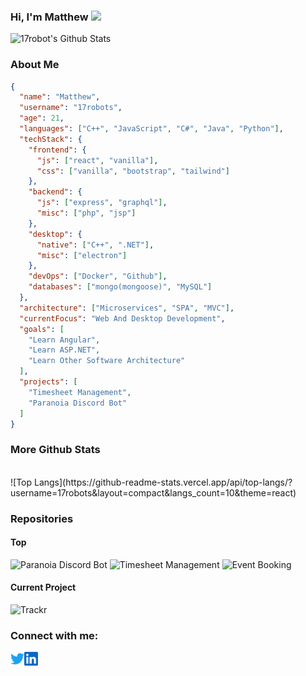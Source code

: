 ### Hi, I'm Matthew <img src="https://media.giphy.com/media/hvRJCLFzcasrR4ia7z/giphy.gif" width="25px">
![17robot's Github Stats](https://github-readme-stats.vercel.app/api?username=17robots&show_icons=true&theme=react)

### About Me
```json
{
  "name": "Matthew",
  "username": "17robots",
  "age": 21,
  "languages": ["C++", "JavaScript", "C#", "Java", "Python"],
  "techStack": {
    "frontend": {
      "js": ["react", "vanilla"],
      "css": ["vanilla", "bootstrap", "tailwind"]
    },
    "backend": {
      "js": ["express", "graphql"],
      "misc": ["php", "jsp"]
    },
    "desktop": {
      "native": ["C++", ".NET"],
      "misc": ["electron"]
    },
    "devOps": ["Docker", "Github"],
    "databases": ["mongo(mongoose)", "MySQL"]
  },
  "architecture": ["Microservices", "SPA", "MVC"],
  "currentFocus": "Web And Desktop Development",
  "goals": [
    "Learn Angular",
    "Learn ASP.NET",
    "Learn Other Software Architecture"
  ],
  "projects": [
    "Timesheet Management",
    "Paranoia Discord Bot"
  ]
}
```
### More Github Stats
<br />
![Top Langs](https://github-readme-stats.vercel.app/api/top-langs/?username=17robots&layout=compact&langs_count=10&theme=react)
<br />

### Repositories
#### Top
![Paranoia Discord Bot](https://github-readme-stats.vercel.app/api/pin/?username=17robots&repo=discord-paranoia-bot&theme=react)
![Timesheet Management](https://github-readme-stats.vercel.app/api/pin/?username=17robots&repo=timesheetmanagement&theme=react)
![Event Booking](https://github-readme-stats.vercel.app/api/pin/?username=17robots&repo=EventBooking&theme=react)

#### Current Project
![Trackr](https://github-readme-stats.vercel.app/api/pin/?username=17robots&repo=trackr_v2&theme=react)

### Connect with me:
[<img align="left" alt="codeSTACKr | Twitter" width="22px" src="./twitter.svg" />][twitter]
[<img align="left" alt="codeSTACKr | LinkedIn" width="22px" src="./linkedin.svg" />][linkedin]
<br />

[twitter]: https://twitter.com/mdray1211
[linkedin]: https://www.linkedin.com/in/17robots/


